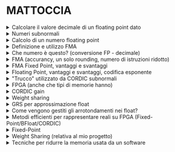 # MATTOCCIA #
<details>
  <summary>Calcolare il valore decimale di un floating point dato</summary>
  
</details>

<details>
  <summary>Numeri subnormali</summary>
  sono un sottoinsieme di numeri a virgola mobile utilizzati per rappresentare valori molto piccoli, prossimi a zero, che non possono essere codificati nel formato normalizzato standard, sappiamo che più ci avviciniamo allo zero, più l'accuracy aumenta, questo però non vale all'infinito, in quanto non si può avere un esponente negativo infinito, di conseguenza per toccare lo zero bisogna utilizzare i numeri subnormali(denormalizzati); quando infatti un esponente di avvicina al valore minimo -expmin, la notazione scientifica porterebbe ad un buco tra 0 e 2<sup>-expmin</sup>, di conseguenza si introducono i numeri subnormali come x = 0.m x 2<sup>-expmin</sup> , piu la mantissa è piccola piu mi avvicino a zero.
</details>

<details>
  <summary>Calcolo di un numero floating point</summary>
  Un numero floating point si calcola decomponendolo in segno, esponente e mantissa, e applicando la formula standard del formato IEEE 754.
</details>

<details>
  <summary>Definizione e utilizzo FMA</summary>
  FMA (Fused Multiply-Add) è un'operazione che esegue una moltiplicazione seguita da un'addizione con un solo arrotondamento, migliorando la precisione.
</details>

<details>
  <summary>Che numero è questo? (conversione FP - decimale)</summary>
  La conversione da floating point a decimale si ottiene analizzando la codifica IEEE 754 e ricostruendo il valore numerico.
</details>

<details>
  <summary>FMA (accurancy, un solo rounding, numero di istruzioni ridotto)</summary>
  L'FMA è utile perché riduce il numero di arrotondamenti e istruzioni, aumentando la precisione e l'efficienza dei calcoli.
</details>

<details>
  <summary>FMA Fixed Point, vantaggi e svantaggi</summary>
  Il Fixed Point con FMA ha il vantaggio di migliorare l'efficienza computazionale, ma può introdurre limitazioni nella rappresentazione dei valori.
</details>

<details>
  <summary>Floating Point, vantaggi e svantaggi, codifica esponente</summary>
  Il floating point consente di rappresentare un ampio intervallo di numeri con precisione variabile, ma introduce errori di arrotondamento e una maggiore complessità hardware.
</details>

<details>
  <summary>"Trucco" utilizzato da CORDIC subnormali</summary>
  Il CORDIC usa iterazioni successive per calcolare funzioni trigonometriche ed esponenziali con operazioni di somma e shift.
</details>

<details>
  <summary>FPGA (anche che tipi di memorie hanno)</summary>
  Le FPGA utilizzano vari tipi di memoria come BRAM, DRAM ed EEPROM per archiviare dati e configurazioni.
</details>

<details>
  <summary>CORDIC gain</summary>
  Il gain del CORDIC è un fattore di scala introdotto dalle iterazioni successive dell'algoritmo.
</details>

<details>
  <summary>Weight sharing</summary>
  Il Weight Sharing è una tecnica per ridurre la memoria nei modelli di deep learning comprimendo i pesi attraverso la quantizzazione o la condivisione.
</details>

<details>
  <summary>GRS per approssimazione float</summary>
  Il metodo GRS (Guard, Round, Sticky) è usato negli arrotondamenti dei numeri floating point per migliorare l'accuratezza.
</details>

<details>
  <summary>Come vengono gestiti gli arrotondamenti nei float?</summary>
  Gli arrotondamenti nei float seguono le modalità definite dallo standard IEEE 754, inclusi "round to nearest" e "truncate".
</details>

<details>
  <summary>Metodi efficienti per rappresentare reali su FPGA (Fixed-Point/BFloat/CORDIC)</summary>
  Su FPGA, i numeri reali possono essere rappresentati in diversi modi come Fixed-Point, BFloat e CORDIC, ognuno con vantaggi in termini di precisione e utilizzo di risorse.
</details>

<details>
  <summary>Fixed-Point</summary>
  Il formato Fixed-Point rappresenta i numeri con una precisione fissa, risultando efficiente in hardware ma meno flessibile del floating point.
</details>

<details>
  <summary>Weight Sharing (relativa al mio progetto)</summary>
  La tecnica di Weight Sharing nel tuo progetto potrebbe ridurre la memoria necessaria comprimendo i pesi di una rete neurale.
</details>

<details>
  <summary>Tecniche per ridurre la memoria usata da un software</summary>
  Tecniche comuni includono la quantizzazione, la compressione dei dati e la riduzione della precisione dei numeri rappresentati.
</details>
